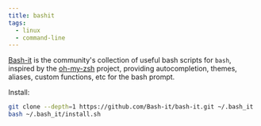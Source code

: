 ```yaml
---
title: bashit
tags:
  - linux
  - command-line
---
```


[Bash-it](https://github.com/Bash-it/bash-it) is the community's collection of useful bash scripts for `bash`, inspired by the [oh-my-zsh](https://ohmyz.sh/) project, providing autocompletion, themes, aliases, custom functions, etc for the bash prompt.

Install:

```bash
git clone --depth=1 https://github.com/Bash-it/bash-it.git ~/.bash_it
bash ~/.bash_it/install.sh
```
